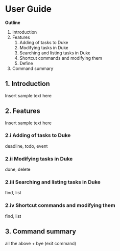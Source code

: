 # User Guide

**Outline**
1. Introduction
1. Features
   1. Adding of tasks to Duke
   1. Modifying tasks in Duke
   1. Searching and listing tasks in Duke
   1. Shortcut commands and modifying them
   1. Define
1. Command summary


## 1. Introduction
Insert sample text here

## 2. Features
Insert sample text here

### 2.i Adding of tasks to Duke
deadline, todo, event

### 2.ii Modifying tasks in Duke
done, delete

### 2.iii Searching and listing tasks in Duke
find, list

### 2.iv Shortcut commands and modifying them
find, list


## 3. Command summary
all the above + bye (exit command)
